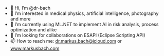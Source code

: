 - 👋 Hi, I’m @dr-bach
- 👀 I’m interested in medical physics, artificial intelligence, photography and more
- 🌱 I’m currently using ML.NET to implement AI in risk analysis, process optimization and alike
- 💞️ I’m looking for collaborations on ESAPI (Eclipse Scripting API)
- 📫 How to reach me: dr.markus.bach@icloud.com or www.markusbach.com

<!---
dr-bach/dr-bach is a ✨ special ✨ repository because its `README.md` (this file) appears on your GitHub profile.
You can click the Preview link to take a look at your changes.
--->
